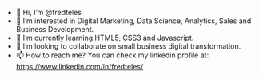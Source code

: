 - 👋 Hi, I’m @fredteles
- 👀 I’m interested in Digital Marketing, Data Science, Analytics, Sales and Business Development.
- 🌱 I’m currently learning HTML5, CSS3 and Javascript.
- 💞️ I’m looking to collaborate on small business digital transformation.
- 📫 How to reach me? You can check my linkedin profile at: https://www.linkedin.com/in/fredteles/ 

<!---
fredteles/fredteles is a ✨ special ✨ repository because its `README.md` (this file) appears on your GitHub profile.
You can click the Preview link to take a look at your changes.
--->
